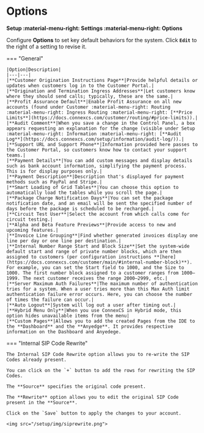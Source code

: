 # Options

**Setup :material-menu-right: Settings :material-menu-right: Options**

Configure **Options** to set key default behaviors for the system. Click **`Edit`** to the right of a setting to revise it.

=== "General"

    |Option|Description|
    |---|---|
    |**Customer Origination Instructions Page**|Provide helpful details or updates when customers log in to the Customer Portal.|
    |**Origination and Termination Ingress Addresses**|Let customers know where they should send calls; typically, these are the same.|
    |**Profit Assurance Default**|Enable Profit Assurance on all new accounts (found under Customer :material-menu-right: Routing :material-menu-right: Ingress Routing :material-menu-right: [**Price Limits**](https://docs.connexcs.com/customer/routing/#price-limits)).|
    |**Audit Comment**|When you save a change in the Control Panel, a box appears requesting an explanation for the change (visible under Setup :material-menu-right: Information :material-menu-right: [**Audit Log**](https://docs.connexcs.com/setup/information/audit-log/)).|
    |**Support URL and Support Phone**|Information provided here passes to the Customer Portal, so customers know how to contact your support teams.|
    |**Payment Details**|You can add custom messages and display details such as bank account information, simplifying the payment process. This is for display purposes only.|
    |**Payment Description**|Description that's displayed for payment methods such as PayPal and Stripe.|
    |**Smart Loading of Grid Tables**|You can choose this option to automatically load the tables while you scroll the page.|
    |**Package Charge Notification Days**|You can set the package notification date, and an email will be sent the specified number of days before the package is scheduled to be recharged.|
    |**Circuit Test User**|Select the account from which calls come for circuit testing.|
    |**Alpha and Beta Feature Previews**|Provide access to new and upcoming features.|
    |**Invoice Line Grouping**|Find whether generated invoices display one line per day or one line per destination.|
    |**Internal Number Range Start and Block Size**|Set the system-wide default start and range of private number blocks, which are then assigned to customers (per configuration instructions **[here](https://docs.connexcs.com/customer/main/#internal-number-block)**). For example, you can set the Start field to 1000, and the Size to 1000. The first number block assigned to a customer ranges from 1000–1999. The next customer receives the range 2000–2999, etc.|
    |**Server Maximum Auth Failures**|The maximum number of authentication tries for a system. When a user tries more than this Max Auth limit authentication failure error occurs. Here, you can choose the number of times the failure can occur.|
    |**Auto Logout**|System will log out a user after timing out.|
    |**Hybrid Menu Only**|When you use ConnexCS in Hybrid mode, this option hides unavailable items from the menu|
    |**Custom Pages**|Allows you to add the created Pages from the IDE to the **Dashboard** and the **Anyedge**. It provides respective information on the Dashboard and Anyedege.

=== "Internal SIP Code Rewrite"

    The Internal SIP Code Rewrite option allows you to re-write the SIP Codes already present.

    You can click on the `+` button to add the rows for rewriting the SIP Codes.

    The **Source** specifies the original code present.

    The **Rewrite** option allows you to edit the original SIP Code present in the **Source**.

    Click on the `Save` button to apply the changes to your account.

    <img src="/setup/img/siprewrite.png">

